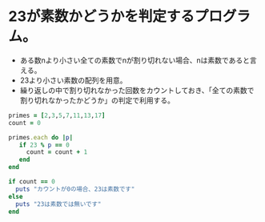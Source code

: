 # 23が素数かどうかを判定するプログラム。
- ある数nより小さい全ての素数でnが割り切れない場合、nは素数であると言える。
- 23より小さい素数の配列を用意。
- 繰り返しの中で割り切れなかった回数をカウントしておき、「全ての素数で割り切れなかったかどうか」の判定で利用する。

```ruby
primes = [2,3,5,7,11,13,17]
count = 0

primes.each do |p|
   if 23 % p == 0
     count = count + 1
   end
end

if count == 0
  puts "カウントが0の場合、23は素数です"
else
  puts "23は素数では無いです"
end
